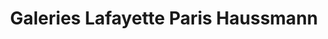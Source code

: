 ---
title: "Galeries Lafayette Paris Haussmann"
url: /paris/galeries-lafayette-paris-haussmann/
shop: Warenhaus
---